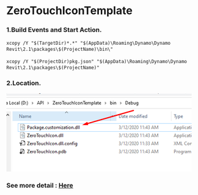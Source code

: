 # ZeroTouchIconTemplate

### 1.Build Events and Start Action.
```
xcopy /Y "$(TargetDir)*.*" "$(AppData)\Roaming\Dynamo\Dynamo Revit\2.1\packages\$(ProjectName)\bin\"

xcopy /Y "$(ProjectDir)pkg.json" "$(AppData)\Roaming\Dynamo\Dynamo Revit\2.1\packages\$(ProjectName)"

```
### 2.Location.
![](01.png)

### See more detail : <a href="https://github.com/DynamoDS/Dynamo/wiki/Add-Icons-for-a-Zero-Touch-Assembly-or-NodeModel-assembly" target="_blank">Here</a> 

